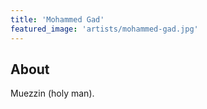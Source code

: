 ```yaml
---
title: 'Mohammed Gad'
featured_image: 'artists/mohammed-gad.jpg'
---
```


## About

Muezzin (holy man).
